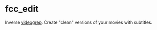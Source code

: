 # fcc_edit
Inverse [videogrep](https://github.com/antiboredom/videogrep). Create "clean" versions of your movies with subtitles.
